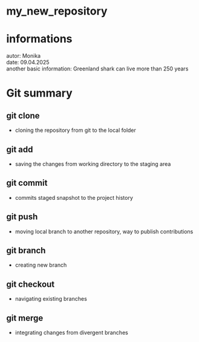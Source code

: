 # my_new_repository

# informations
autor: Monika   
date: 09.04.2025   
another basic information:  Greenland shark can live more than 250 years

# Git summary

## git clone <link to repository> 
- cloning the repository from git to the local  folder

## git add
- saving the changes from working directory to the staging area

## git commit
- commits staged snapshot to the project history

## git push
- moving local branch to another repository, way to publish contributions

## git branch
- creating new branch

## git checkout
- navigating existing branches

## git merge
- integrating changes from divergent branches 


